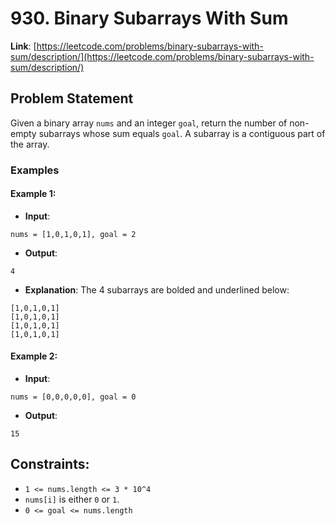 # 930. Binary Subarrays With Sum

**Link**: [https://leetcode.com/problems/binary-subarrays-with-sum/description/](https://leetcode.com/problems/binary-subarrays-with-sum/description/)

## Problem Statement

Given a binary array `nums` and an integer `goal`, return the number of non-empty subarrays whose sum equals `goal`.
A subarray is a contiguous part of the array.

### Examples

#### Example 1:
- **Input**: 
```
nums = [1,0,1,0,1], goal = 2
```
- **Output**: 
```
4
```
- **Explanation**: 
The 4 subarrays are bolded and underlined below:
```
[1,0,1,0,1]
[1,0,1,0,1]
[1,0,1,0,1]
[1,0,1,0,1]
```

#### Example 2:
- **Input**: 
```
nums = [0,0,0,0,0], goal = 0
```
- **Output**: 
```
15
```
## Constraints:
- `1 <= nums.length <= 3 * 10^4`
- `nums[i]` is either `0` or `1`.
- `0 <= goal <= nums.length`
